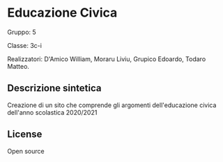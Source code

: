 # Educazione Civica 

Gruppo: 5 

Classe: 3c-i

Realizzatori: D'Amico William, Moraru Liviu, Grupico Edoardo, Todaro Matteo.

## Descrizione sintetica

Creazione di un sito che comprende gli argomenti dell'educazione civica
dell'anno scolastica 2020/2021

## License
Open source
